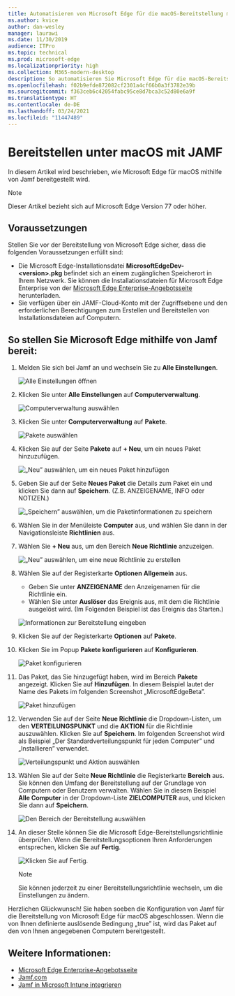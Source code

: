 ```yaml
---
title: Automatisieren von Microsoft Edge für die macOS-Bereitstellung mit Jamf
ms.author: kvice
author: dan-wesley
manager: laurawi
ms.date: 11/30/2019
audience: ITPro
ms.topic: technical
ms.prod: microsoft-edge
ms.localizationpriority: high
ms.collection: M365-modern-desktop
description: So automatisieren Sie Microsoft Edge für die macOS-Bereitstellung mit Jamf.
ms.openlocfilehash: f02b9efde872082cf2301a4cf66b0a3f3782e39b
ms.sourcegitcommit: f363ceb6c42054fabc95ce8d7bca3c52d80e6a9f
ms.translationtype: HT
ms.contentlocale: de-DE
ms.lasthandoff: 03/24/2021
ms.locfileid: "11447489"
---
```

# <a name="deploy-to-macos-with-jamf"></a>Bereitstellen unter macOS mit JAMF

In diesem Artikel wird beschrieben, wie Microsoft Edge für macOS mithilfe von Jamf bereitgestellt wird.

> [!NOTE]
> Dieser Artikel bezieht sich auf Microsoft Edge Version 77 oder höher.

## <a name="prerequisites"></a>Voraussetzungen

Stellen Sie vor der Bereitstellung von Microsoft Edge sicher, dass die folgenden Voraussetzungen erfüllt sind:

- Die Microsoft Edge-Installationsdatei **MicrosoftEdgeDev-\<version\>.pkg** befindet sich an einem zugänglichen Speicherort in Ihrem Netzwerk. Sie können die Installationsdateien für Microsoft Edge Enterprise von der [Microsoft Edge Enterprise-Angebotsseite](https://aka.ms/EdgeEnterprise) herunterladen.
- Sie verfügen über ein JAMF-Cloud-Konto mit der Zugriffsebene und den erforderlichen Berechtigungen zum Erstellen und Bereitstellen von Installationsdateien auf Computern.

## <a name="to-deploy-microsoft-edge-using-jamf"></a>So stellen Sie Microsoft Edge mithilfe von Jamf bereit:

1. Melden Sie sich bei Jamf an und wechseln Sie zu **Alle Einstellungen**.

    ![Alle Einstellungen öffnen](./media/mac-deploy/jamf-dash-main-open-settings.png)

2. Klicken Sie unter **Alle Einstellungen** auf **Computerverwaltung**.

    ![Computerverwaltung auswählen](./media/mac-deploy/jamf-all-settings-computer-mgmt.png)

3. Klicken Sie unter **Computerverwaltung** auf **Pakete**.

    ![Pakete auswählen](./media/mac-deploy/jamf-all-settings-computer-mgmt-pkgs.png)

4. Klicken Sie auf der Seite **Pakete** auf **+ Neu**, um ein neues Paket hinzuzufügen.

    ![„Neu” auswählen, um ein neues Paket hinzufügen](./media/mac-deploy/jamf-all-settings-computer-mgmt-new-pkg.png)

5. Geben Sie auf der Seite **Neues Paket** die Details zum Paket ein und klicken Sie dann auf **Speichern**. (Z.B. ANZEIGENAME, INFO oder NOTIZEN.)

    ![„Speichern” auswählen, um die Paketinformationen zu speichern](./media/mac-deploy/jamf-all-settings-computer-mgmt-save-pkg-info.png)

6. Wählen Sie in der Menüleiste **Computer** aus, und wählen Sie dann in der Navigationsleiste **Richtlinien** aus.

7. Wählen Sie **+ Neu** aus, um den Bereich **Neue Richtlinie** anzuzeigen.

    ![„Neu” auswählen, um eine neue Richtlinie zu erstellen](./media/mac-deploy/jamf-all-settings-computer-new-policy.png)

8. Wählen Sie auf der Registerkarte **Optionen** **Allgemein** aus.

    - Geben Sie unter **ANZEIGENAME** den Anzeigenamen für die Richtlinie ein.
    - Wählen Sie unter **Auslöser** das Ereignis aus, mit dem die Richtlinie ausgelöst wird. (Im Folgenden Beispiel ist das Ereignis das Starten.)

    ![Informationen zur Bereitstellung eingeben](./media/mac-deploy/jamf-all-settings-computer-cfg-policy.png)

9. Klicken Sie auf der Registerkarte **Optionen** auf **Pakete**.

10. Klicken Sie im Popup **Pakete konfigurieren** auf **Konfigurieren**.

    ![Paket konfigurieren](./media/mac-deploy/jamf-all-settings-computer-policy-pkg-configure.png)

11. Das Paket, das Sie hinzugefügt haben, wird im Bereich **Pakete** angezeigt. Klicken Sie auf **Hinzufügen**. In diesem Beispiel lautet der Name des Pakets im folgenden Screenshot „MicrosoftEdgeBeta”.

    ![Paket hinzufügen](./media/mac-deploy/jamf-all-settings-computer-policy-pkg-add-beta.png)

12. Verwenden Sie auf der Seite **Neue Richtlinie** die Dropdown-Listen, um den **VERTEILUNGSPUNKT** und die **AKTION** für die Richtlinie auszuwählen. Klicken Sie auf **Speichern**. Im folgenden Screenshot wird als Beispiel „Der Standardverteilungspunkt für jeden Computer” und „Installieren” verwendet.

    ![Verteilungspunkt und Aktion auswählen](./media/mac-deploy/jamf-all-settings-computer-mgmt-pkg-cfg-distro.png)

13. Wählen Sie auf der Seite **Neue Richtlinie** die Registerkarte **Bereich** aus. Sie können den Umfang der Bereitstellung auf der Grundlage von Computern oder Benutzern verwalten. Wählen Sie in diesem Beispiel **Alle Computer** in der Dropdown-Liste **ZIELCOMPUTER** aus, und klicken Sie dann auf **Speichern**.

    ![Den Bereich der Bereitstellung auswählen](./media/mac-deploy/jamf-all-settings-computer-mgmt-add-target.png)

14. An dieser Stelle können Sie die Microsoft Edge-Bereitstellungsrichtlinie überprüfen. Wenn die Bereitstellungsoptionen Ihren Anforderungen entsprechen, klicken Sie auf **Fertig**.

    ![Klicken Sie auf Fertig.](./media/mac-deploy/jamf-all-settings-computer-mgmt-finish-add-deployment.png)

    > [!NOTE]
    > Sie können jederzeit zu einer Bereitstellungsrichtlinie wechseln, um die Einstellungen zu ändern.

Herzlichen Glückwunsch! Sie haben soeben die Konfiguration von Jamf für die Bereitstellung von Microsoft Edge für macOS abgeschlossen. Wenn die von Ihnen definierte auslösende Bedingung „true” ist, wird das Paket auf den von Ihnen angegebenen Computern bereitgestellt.

## <a name="see-also"></a>Weitere Informationen:

- [Microsoft Edge Enterprise-Angebotsseite](https://aka.ms/EdgeEnterprise)
- [Jamf.com](https://www.jamf.com/)
- [Jamf in Microsoft Intune integrieren](/intune/conditional-access-integrate-jamf)
